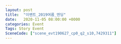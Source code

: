 ```yaml
---
layout: post
title:  "이벤트_2019여름_엔딩"
date:   2020-11-05 08:00:00 +0000
categories: Event
Tags: Story Event
SceneCode: ["scene_evt190627_cp0_q2_s10,7429311"]
---
```

